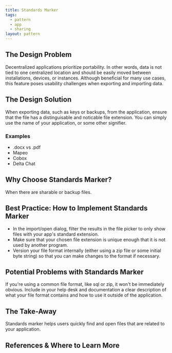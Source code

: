 ```yaml
---
title: Standards Marker
tags:
  - pattern
  - app
  - sharing
layout: pattern
---
```


## The Design Problem

Decentralized applications prioritize portability. In other words, data is not tied to one centralized location and should be easily moved between installations, devices, or instances. Although beneficial for many use cases, this feature poses usability challenges when exporting and importing data.

## The Design Solution

When exporting data, such as keys or backups, from the application, ensure that the file has a distinguisable and noticable file extension. You can simply use the name of your application, or some other signifier.

### Examples

- .docx vs .pdf
- Mapeo
- Cobox
- Delta Chat

## Why Choose Standards Marker?

When there are sharable or backup files.

## Best Practice: How to Implement Standards Marker

- In the import/open dialog, filter the results in the file picker to only show files with your app's standard extension.
- Make sure that your chosen file extension is unique enough that it is not used by another program.
- Version your file format internally (either using a zip file or some initial byte string) so that you can make changes to the format if necessary.

## Potential Problems with Standards Marker

If you're using a common file format, like sql or zip, it won't be immediately obvious. Include in your help desk and documentation a clear description of what your file format contains and how to use it outside of the application.

## The Take-Away

Standards marker helps users quickly find and open files that are related to your application.

## References & Where to Learn More

